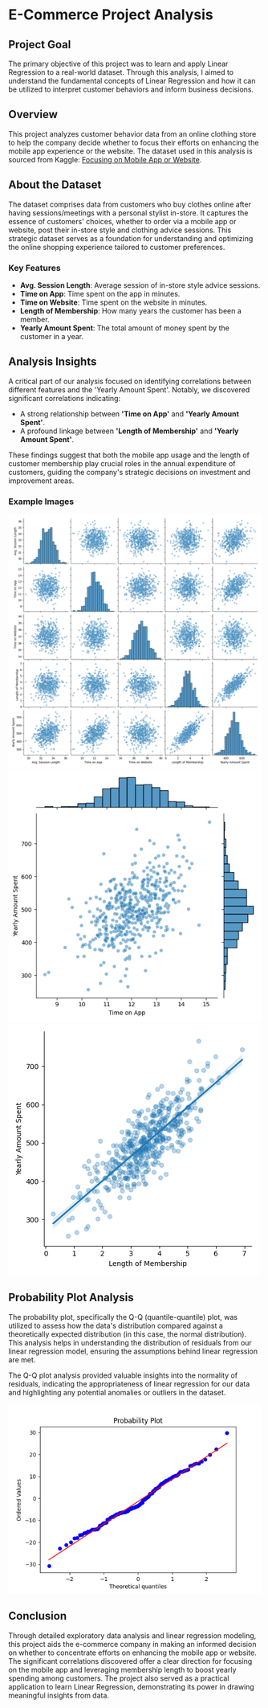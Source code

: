 # E-Commerce Project Analysis

## Project Goal
The primary objective of this project was to learn and apply Linear Regression to a real-world dataset. Through this analysis, I aimed to understand the fundamental concepts of Linear Regression and how it can be utilized to interpret customer behaviors and inform business decisions.

## Overview
This project analyzes customer behavior data from an online clothing store to help the company decide whether to focus their efforts on enhancing the mobile app experience or the website. The dataset used in this analysis is sourced from Kaggle: [Focusing on Mobile App or Website](https://www.kaggle.com/datasets/kolawale/focusing-on-mobile-app-or-website).

## About the Dataset
The dataset comprises data from customers who buy clothes online after having sessions/meetings with a personal stylist in-store. It captures the essence of customers' choices, whether to order via a mobile app or website, post their in-store style and clothing advice sessions. This strategic dataset serves as a foundation for understanding and optimizing the online shopping experience tailored to customer preferences.

### Key Features
- **Avg. Session Length**: Average session of in-store style advice sessions.
- **Time on App**: Time spent on the app in minutes.
- **Time on Website**: Time spent on the website in minutes.
- **Length of Membership**: How many years the customer has been a member.
- **Yearly Amount Spent**: The total amount of money spent by the customer in a year.

## Analysis Insights
A critical part of our analysis focused on identifying correlations between different features and the 'Yearly Amount Spent'. Notably, we discovered significant correlations indicating:
- A strong relationship between **'Time on App'** and **'Yearly Amount Spent'**.
- A profound linkage between **'Length of Membership'** and **'Yearly Amount Spent'**.

These findings suggest that both the mobile app usage and the length of customer membership play crucial roles in the annual expenditure of customers, guiding the company's strategic decisions on investment and improvement areas.

### Example Images

![Correlation Heatmap](/results/image1.png)
![Scatter Plot: Time on App vs. Yearly Amount Spent](results/image2.png)
![Scatter Plot: Length of Membership vs. Yearly Amount Spent](results/image3.png)

## Probability Plot Analysis
The probability plot, specifically the Q-Q (quantile-quantile) plot, was utilized to assess how the data's distribution compared against a theoretically expected distribution (in this case, the normal distribution). This analysis helps in understanding the distribution of residuals from our linear regression model, ensuring the assumptions behind linear regression are met.

The Q-Q plot analysis provided valuable insights into the normality of residuals, indicating the appropriateness of linear regression for our data and highlighting any potential anomalies or outliers in the dataset.

![Probability Plot](results/image4.png)

## Conclusion
Through detailed exploratory data analysis and linear regression modeling, this project aids the e-commerce company in making an informed decision on whether to concentrate efforts on enhancing the mobile app or website. The significant correlations discovered offer a clear direction for focusing on the mobile app and leveraging membership length to boost yearly spending among customers. The project also served as a practical application to learn Linear Regression, demonstrating its power in drawing meaningful insights from data.